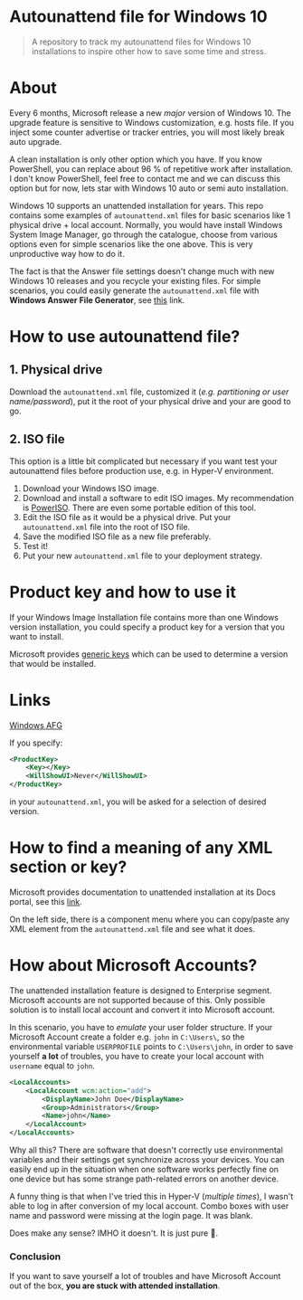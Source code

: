 # Autounattend file for Windows 10
> A repository to track my autounattend files for Windows 10 installations to inspire other how to save some time and stress.

# About
Every 6 months, Microsoft release a new *major* version of Windows 10. The upgrade feature is sensitive to Windows customization, e.g. hosts file. If you inject some counter advertise or tracker entries, you will most likely break auto upgrade.

A clean installation is only other option which you have. If you know PowerShell, you can replace about 96 % of repetitive work after installation. I don't know PowerShell, feel free to contact me and we can discuss this option but for now, lets star with Windows 10 auto or semi auto installation.

Windows 10 supports an unattended installation for years. This repo contains some examples of `autounattend.xml` files for basic scenarios like 1 physical drive + local account. Normally, you would have install Windows System Image Manager, go through the catalogue, choose from various options even for simple scenarios like the one above. This is very unproductive way how to do it.

The fact is that the Answer file settings doesn't change much with new Windows 10 releases and you recycle your existing files. For simple scenarios, you could easily generate the `autounattend.xml` file with **Windows Answer File Generator**, see [this](https://www.windowsafg.com/index.html) link.

# How to use autounattend file?
## 1. Physical drive
Download the `autounattend.xml` file, customized it (*e.g. partitioning or user name/password*), put it the root of your physical drive and your are good to go.

## 2. ISO file
This option is a little bit complicated but necessary if you want test your autounattend files before production use, e.g. in Hyper-V environment.
1. Download your Windows ISO image.
2. Download and install a software to edit ISO images. My recommendation is [PowerISO](https://www.poweriso.com/download.php). There are even some portable edition of this tool.
3. Edit the ISO file as it would be a physical drive. Put your `autounattend.xml` file into the root of ISO file.
4. Save the modified ISO file as a new file preferably.
5. Test it! 
6. Put your new `autounattend.xml` file to your deployment strategy.

# Product key and how to use it
If your Windows Image Installation file contains more than one Windows version installation, you could specify a product key for a version that you want to install.

Microsoft provides [generic keys](https://docs.microsoft.com/en-us/windows-server/get-started/kmsclientkeys) which can be used to determine a version that would be installed.

# Links
[Windows AFG](http://www.windowsafg.com)

If you specify:

```xml
<ProductKey>
    <Key></Key>
    <WillShowUI>Never</WillShowUI>
</ProductKey>
```

in your `autounattend.xml`, you will be asked for a selection of desired version.

# How to find a meaning of any XML section or key?
Microsoft provides documentation to unattended installation at its Docs portal, see this [link](https://docs.microsoft.com/en-us/windows-hardware/customize/desktop/unattend/).

On the left side, there is a component menu where you can copy/paste any XML element from the `autounattend.xml` file and see what it does.

# How about Microsoft Accounts?
The unattended installation feature is designed to Enterprise segment. Microsoft accounts are not supported because of this. Only possible solution is to install local account and convert it into Microsoft account.

In this scenario, you have to *emulate* your user folder structure. If your Microsoft Account create a folder e.g. `john` in `C:\Users\`, so the environmental variable `USERPROFILE` points to `C:\Users\john`, in order to save yourself **a lot** of troubles, you have to create your local account with `username` equal to `john`.

```xml
<LocalAccounts>
    <LocalAccount wcm:action="add">
        <DisplayName>John Doe</DisplayName>
        <Group>Administrators</Group>
        <Name>john</Name>
    </LocalAccount>
</LocalAccounts>
```

Why all this? There are software that doesn't correctly use environmental variables and their settings get synchronize across your devices. You can easily end up in the situation when one software works perfectly fine on one device but has some strange path-related errors on another device.

A funny thing is that when I've tried this in Hyper-V (*multiple times*), I wasn't able to log in after conversion of my local account. Combo boxes with user name and password were missing at the login page. It was blank. 

Does make any sense? IMHO it doesn't. It is just pure 💩.

### Conclusion
If you want to save yourself a lot of troubles and have Microsoft Account out of the box, **you are stuck with attended installation**.
